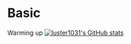 # Basic
Warming up
[![luster1031's GitHub stats](https://github-readme-stats.vercel.app/api?username=luster1031&count_private=true&show_icons=true&theme=tokyonight)](https://github.com/luster1031/Basic)
